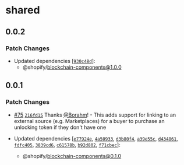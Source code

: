 # shared

## 0.0.2

### Patch Changes

- Updated dependencies [[`930c48d`](https://github.com/Shopify/blockchain-components/commit/930c48d9562ec74092a5cc83475416595e80f619)]:
  - @shopify/blockchain-components@1.0.0

## 0.0.1

### Patch Changes

- [#75](https://github.com/Shopify/blockchain-components/pull/75) [`216fd15`](https://github.com/Shopify/blockchain-components/commit/216fd1548cb0af875b91bddb9e6f1e4aa19f4441) Thanks [@Borahm](https://github.com/Borahm)! - This adds support for linking to an external source (e.g. Marketplaces) for a buyer to purchase an unlocking token if they don't have one

- Updated dependencies [[`e77924e`](https://github.com/Shopify/blockchain-components/commit/e77924e247f45efe331b540aca22b62d4e700999), [`4a50933`](https://github.com/Shopify/blockchain-components/commit/4a5093341f0c97db94b96974b65a86bfda84c4c4), [`d3b80f4`](https://github.com/Shopify/blockchain-components/commit/d3b80f40d2f7f667d02d08507abe25f8234a18f1), [`a39e55c`](https://github.com/Shopify/blockchain-components/commit/a39e55c8a7a58f36693212bf36b1a37a3a0462be), [`d434861`](https://github.com/Shopify/blockchain-components/commit/d43486128778301dfdb62ed68ca6f899fa267e2e), [`fdfc405`](https://github.com/Shopify/blockchain-components/commit/fdfc40547d68f0165c57c6ed9c591584c1dc494a), [`3839cd6`](https://github.com/Shopify/blockchain-components/commit/3839cd6293d239549688cff640b61a8045501be9), [`c61578b`](https://github.com/Shopify/blockchain-components/commit/c61578b4898754ea740130529a2e063beee04853), [`b92d802`](https://github.com/Shopify/blockchain-components/commit/b92d80233316afe8eb9549f54724e0b89059936d), [`f71cbec`](https://github.com/Shopify/blockchain-components/commit/f71cbec2bda512b71cab80e5ac21266c695444f7)]:
  - @shopify/blockchain-components@0.1.0
